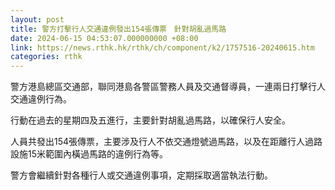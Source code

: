 ```yaml
---
layout: post
title: 警方打擊行人交通違例發出154張傳票　針對胡亂過馬路
date: 2024-06-15 04:53:07.000000000 +08:00
link: https://news.rthk.hk/rthk/ch/component/k2/1757516-20240615.htm
categories: rthk
---
```


警方港島總區交通部，聯同港島各警區警務人員及交通督導員，一連兩日打擊行人交通違例行為。

行動在過去的星期四及五進行，主要針對胡亂過馬路，以確保行人安全。

人員共發出154張傳票，主要涉及行人不依交通燈號過馬路，以及在距離行人過路設施15米範圍內橫過馬路的違例行為等。

警方會繼續針對各種行人或交通違例事項，定期採取適當執法行動。
